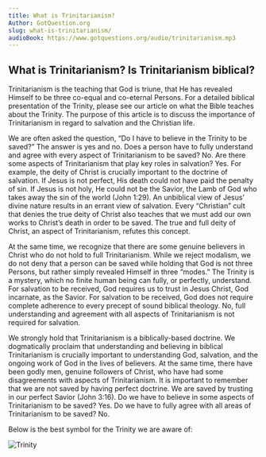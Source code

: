 ```yaml
---
title: What is Trinitarianism?
Author: GotQuestion.org
slug: what-is-trinitarianism/
audioBook: https://www.gotquestions.org/audio/trinitarianism.mp3
---
```


## What is Trinitarianism? Is Trinitarianism biblical?

Trinitarianism is the teaching that God is triune, that He has revealed Himself to be three co-equal and co-eternal Persons. For a detailed biblical presentation of the Trinity, please see our article on what the Bible teaches about the Trinity. The purpose of this article is to discuss the importance of Trinitarianism in regard to salvation and the Christian life.

We are often asked the question, “Do I have to believe in the Trinity to be saved?” The answer is yes and no. Does a person have to fully understand and agree with every aspect of Trinitarianism to be saved? No. Are there some aspects of Trinitarianism that play key roles in salvation? Yes. For example, the deity of Christ is crucially important to the doctrine of salvation. If Jesus is not perfect, His death could not have paid the penalty of sin. If Jesus is not holy, He could not be the Savior, the Lamb of God who takes away the sin of the world (John 1:29). An unbiblical view of Jesus’ divine nature results in an errant view of salvation. Every “Christian” cult that denies the true deity of Christ also teaches that we must add our own works to Christ’s death in order to be saved. The true and full deity of Christ, an aspect of Trinitarianism, refutes this concept.

At the same time, we recognize that there are some genuine believers in Christ who do not hold to full Trinitarianism. While we reject modalism, we do not deny that a person can be saved while holding that God is not three Persons, but rather simply revealed Himself in three “modes.” The Trinity is a mystery, which no finite human being can fully, or perfectly, understand. For salvation to be received, God requires us to trust in Jesus Christ, God incarnate, as the Savior. For salvation to be received, God does not require complete adherence to every precept of sound biblical theology. No, full understanding and agreement with all aspects of Trinitarianism is not required for salvation.

We strongly hold that Trinitarianism is a biblically-based doctrine. We dogmatically proclaim that understanding and believing in biblical Trinitarianism is crucially important to understanding God, salvation, and the ongoing work of God in the lives of believers. At the same time, there have been godly men, genuine followers of Christ, who have had some disagreements with aspects of Trinitarianism. It is important to remember that we are not saved by having perfect doctrine. We are saved by trusting in our perfect Savior (John 3:16). Do we have to believe in some aspects of Trinitarianism to be saved? Yes. Do we have to fully agree with all areas of Trinitarianism to be saved? No.

Below is the best symbol for the Trinity we are aware of:

![Trinity](https://www.gotquestions.org/img/trinity.jpg)
